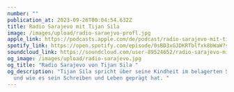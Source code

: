 ```yaml
---
number: ""
publication_at: 2023-09-26T00:04:54.632Z
title: Radio Sarajevo mit Tijan Sila
image: /images/upload/radio-saraejvo-profl.jpg
apple_link: https://podcasts.apple.com/de/podcast/radio-sarajevo-mit-tijan-sila/id1170436903?i=1000629138538
spotify_link: https://open.spotify.com/episode/0sBD3xGJDKRTblfxk8bWaW?si=f4410eb82730458e
soundcloud_link: https://soundcloud.com/user-89524652/radio-sarajevo-mit-tijan-sila?si=654fec3046af49fd97ad84757842d1e0&utm_source=clipboard&utm_medium=text&utm_campaign=social_sharing
og_image: /images/upload/radio-sarajevo.jpg
og_title: "Radio Sarajevo von Tijan Sila "
og_description: "Tijan Sila spricht über seine Kindheit im belagerten Sarajevo
  und wie es sein Schreiben und Leben geprägt hat. "
---
```

